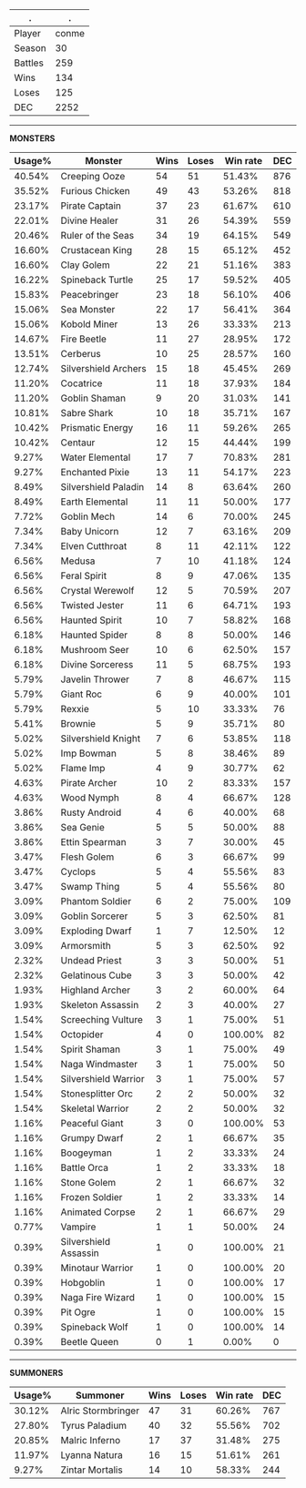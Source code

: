 .|.
|-|-
Player|conme
Season|30
Battles|259
Wins|134
Loses|125
DEC|2252

---
**MONSTERS**

Usage%|Monster|Wins|Loses|Win rate|DEC|
-|-|-|-|-|-|
40.54%|Creeping Ooze|54|51|51.43%|876|
35.52%|Furious Chicken|49|43|53.26%|818|
23.17%|Pirate Captain|37|23|61.67%|610|
22.01%|Divine Healer|31|26|54.39%|559|
20.46%|Ruler of the Seas|34|19|64.15%|549|
16.60%|Crustacean King|28|15|65.12%|452|
16.60%|Clay Golem|22|21|51.16%|383|
16.22%|Spineback Turtle|25|17|59.52%|405|
15.83%|Peacebringer|23|18|56.10%|406|
15.06%|Sea Monster|22|17|56.41%|364|
15.06%|Kobold Miner|13|26|33.33%|213|
14.67%|Fire Beetle|11|27|28.95%|172|
13.51%|Cerberus|10|25|28.57%|160|
12.74%|Silvershield Archers|15|18|45.45%|269|
11.20%|Cocatrice|11|18|37.93%|184|
11.20%|Goblin Shaman|9|20|31.03%|141|
10.81%|Sabre Shark|10|18|35.71%|167|
10.42%|Prismatic Energy|16|11|59.26%|265|
10.42%|Centaur|12|15|44.44%|199|
9.27%|Water Elemental|17|7|70.83%|281|
9.27%|Enchanted Pixie|13|11|54.17%|223|
8.49%|Silvershield Paladin|14|8|63.64%|260|
8.49%|Earth Elemental|11|11|50.00%|177|
7.72%|Goblin Mech|14|6|70.00%|245|
7.34%|Baby Unicorn|12|7|63.16%|209|
7.34%|Elven Cutthroat|8|11|42.11%|122|
6.56%|Medusa|7|10|41.18%|124|
6.56%|Feral Spirit|8|9|47.06%|135|
6.56%|Crystal Werewolf|12|5|70.59%|207|
6.56%|Twisted Jester|11|6|64.71%|193|
6.56%|Haunted Spirit|10|7|58.82%|168|
6.18%|Haunted Spider|8|8|50.00%|146|
6.18%|Mushroom Seer|10|6|62.50%|157|
6.18%|Divine Sorceress|11|5|68.75%|193|
5.79%|Javelin Thrower|7|8|46.67%|115|
5.79%|Giant Roc|6|9|40.00%|101|
5.79%|Rexxie|5|10|33.33%|76|
5.41%|Brownie|5|9|35.71%|80|
5.02%|Silvershield Knight|7|6|53.85%|118|
5.02%|Imp Bowman|5|8|38.46%|89|
5.02%|Flame Imp|4|9|30.77%|62|
4.63%|Pirate Archer|10|2|83.33%|157|
4.63%|Wood Nymph|8|4|66.67%|128|
3.86%|Rusty Android|4|6|40.00%|68|
3.86%|Sea Genie|5|5|50.00%|88|
3.86%|Ettin Spearman|3|7|30.00%|45|
3.47%|Flesh Golem|6|3|66.67%|99|
3.47%|Cyclops|5|4|55.56%|83|
3.47%|Swamp Thing|5|4|55.56%|80|
3.09%|Phantom Soldier|6|2|75.00%|109|
3.09%|Goblin Sorcerer|5|3|62.50%|81|
3.09%|Exploding Dwarf|1|7|12.50%|12|
3.09%|Armorsmith|5|3|62.50%|92|
2.32%|Undead Priest|3|3|50.00%|51|
2.32%|Gelatinous Cube|3|3|50.00%|42|
1.93%|Highland Archer|3|2|60.00%|64|
1.93%|Skeleton Assassin|2|3|40.00%|27|
1.54%|Screeching Vulture|3|1|75.00%|51|
1.54%|Octopider|4|0|100.00%|82|
1.54%|Spirit Shaman|3|1|75.00%|49|
1.54%|Naga Windmaster|3|1|75.00%|50|
1.54%|Silvershield Warrior|3|1|75.00%|57|
1.54%|Stonesplitter Orc|2|2|50.00%|32|
1.54%|Skeletal Warrior|2|2|50.00%|32|
1.16%|Peaceful Giant|3|0|100.00%|53|
1.16%|Grumpy Dwarf|2|1|66.67%|35|
1.16%|Boogeyman|1|2|33.33%|24|
1.16%|Battle Orca|1|2|33.33%|18|
1.16%|Stone Golem|2|1|66.67%|32|
1.16%|Frozen Soldier|1|2|33.33%|14|
1.16%|Animated Corpse|2|1|66.67%|29|
0.77%|Vampire|1|1|50.00%|24|
0.39%|Silvershield Assassin|1|0|100.00%|21|
0.39%|Minotaur Warrior|1|0|100.00%|20|
0.39%|Hobgoblin|1|0|100.00%|17|
0.39%|Naga Fire Wizard|1|0|100.00%|15|
0.39%|Pit Ogre|1|0|100.00%|15|
0.39%|Spineback Wolf|1|0|100.00%|14|
0.39%|Beetle Queen|0|1|0.00%|0|

---
**SUMMONERS**

Usage%|Summoner|Wins|Loses|Win rate|DEC|
-|-|-|-|-|-|
30.12%|Alric Stormbringer|47|31|60.26%|767|
27.80%|Tyrus Paladium|40|32|55.56%|702|
20.85%|Malric Inferno|17|37|31.48%|275|
11.97%|Lyanna Natura|16|15|51.61%|261|
9.27%|Zintar Mortalis|14|10|58.33%|244|

